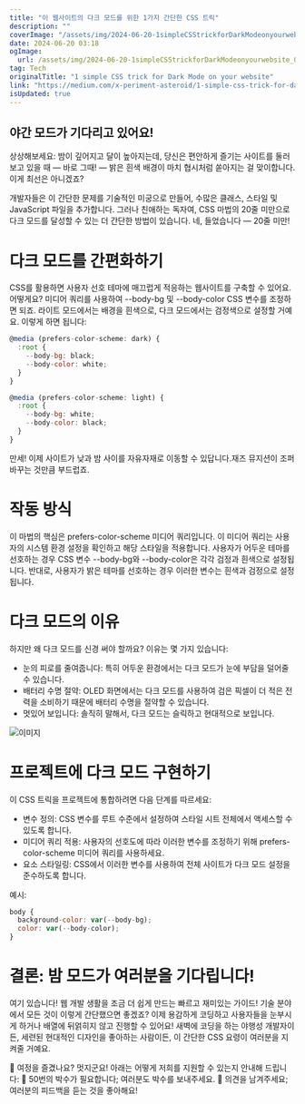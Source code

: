 ```yaml
---
title: "이 웹사이트의 다크 모드를 위한 1가지 간단한 CSS 트릭"
description: ""
coverImage: "/assets/img/2024-06-20-1simpleCSStrickforDarkModeonyourwebsite_0.png"
date: 2024-06-20 03:18
ogImage: 
  url: /assets/img/2024-06-20-1simpleCSStrickforDarkModeonyourwebsite_0.png
tag: Tech
originalTitle: "1 simple CSS trick for Dark Mode on your website"
link: "https://medium.com/x-periment-asteroid/1-simple-css-trick-for-dark-mode-on-your-website-d44ed7a7bfb5"
isUpdated: true
---
```





## 야간 모드가 기다리고 있어요!

상상해보세요: 밤이 깊어지고 달이 높아지는데, 당신은 편안하게 즐기는 사이트를 둘러보고 있을 때 — 바로 그때! — 밝은 흰색 배경이 마치 협시처럼 쏟아지는 걸 맞이합니다. 이게 최선은 아니겠죠?

개발자들은 이 간단한 문제를 기술적인 미궁으로 만들어, 수많은 클래스, 스타일 및 JavaScript 파일을 추가합니다. 그러나 친애하는 독자여, CSS 마법의 20줄 미만으로 다크 모드를 달성할 수 있는 더 간단한 방법이 있습니다. 네, 들었습니다 — 20줄 미만!

# 다크 모드를 간편화하기

<div class="content-ad"></div>

CSS를 활용하면 사용자 선호 테마에 매끄럽게 적응하는 웹사이트를 구축할 수 있어요. 어떻게요? 미디어 쿼리를 사용하여 --body-bg 및 --body-color CSS 변수를 조정하면 되죠. 라이트 모드에서는 배경을 흰색으로, 다크 모드에서는 검정색으로 설정할 거예요. 이렇게 하면 됩니다:

```js
@media (prefers-color-scheme: dark) {
  :root {
    --body-bg: black;
    --body-color: white;
  }
}
```

```js
@media (prefers-color-scheme: light) {
  :root {
    --body-bg: white;
    --body-color: black;
  }
}
```

만세! 이제 사이트가 낮과 밤 사이를 자유자재로 이동할 수 있답니다.재즈 뮤지션이 조퍼바꾸는 것만큼 부드럽죠.

<div class="content-ad"></div>

# 작동 방식

이 마법의 핵심은 prefers-color-scheme 미디어 쿼리입니다. 이 미디어 쿼리는 사용자의 시스템 환경 설정을 확인하고 해당 스타일을 적용합니다. 사용자가 어두운 테마를 선호하는 경우 CSS 변수 --body-bg와 --body-color은 각각 검정과 흰색으로 설정됩니다. 반대로, 사용자가 밝은 테마를 선호하는 경우 이러한 변수는 흰색과 검정으로 설정됩니다.

# 다크 모드의 이유

하지만 왜 다크 모드를 신경 써야 할까요? 이유는 몇 가지 있습니다:

<div class="content-ad"></div>

- 눈의 피로를 줄여줍니다: 특히 어두운 환경에서는 다크 모드가 눈에 부담을 덜어줄 수 있습니다.
- 배터리 수명 절약: OLED 화면에서는 다크 모드를 사용하여 검은 픽셀이 더 적은 전력을 소비하기 때문에 배터리 수명을 절약할 수 있습니다.
- 멋있어 보입니다: 솔직히 말해서, 다크 모드는 슬릭하고 현대적으로 보입니다.

![이미지](/assets/img/2024-06-20-1simpleCSStrickforDarkModeonyourwebsite_0.png)

# 프로젝트에 다크 모드 구현하기

이 CSS 트릭을 프로젝트에 통합하려면 다음 단계를 따르세요:

<div class="content-ad"></div>

- 변수 정의: CSS 변수를 루트 수준에서 설정하여 스타일 시트 전체에서 액세스할 수 있도록 합니다.
- 미디어 쿼리 적용: 사용자의 선호도에 따라 이러한 변수를 조정하기 위해 prefers-color-scheme 미디어 쿼리를 사용하세요.
- 요소 스타일링: CSS에서 이러한 변수를 사용하여 전체 사이트가 다크 모드 설정을 준수하도록 합니다.

예시:

```js
body {
  background-color: var(--body-bg);
  color: var(--body-color);
}
```

# 결론: 밤 모드가 여러분을 기다립니다!

<div class="content-ad"></div>

여기 있습니다! 웹 개발 생활을 조금 더 쉽게 만드는 빠르고 재미있는 가이드! 기술 분야에서 모든 것이 이렇게 간단했으면 좋겠죠? 이제 용감하게 코딩하고 사용자들을 눈부시게 하거나 배열에 뒤얽히지 않고 진행할 수 있어요! 새벽에 코딩을 하는 야행성 개발자이든, 세련된 현대적인 디자인을 좋아하는 사람이든, 이 간단한 CSS 요령이 여러분을 지켜줄 거예요.

🌚 여정을 즐겼나요? 멋지군요! 아래는 어떻게 저희를 지원할 수 있는지 안내해 드립니다:
👏 50번의 박수가 필요합니다; 여러분도 박수를 보내주세요.
💬 의견을 남겨주세요; 여러분의 피드백을 듣는 것을 좋아해요!